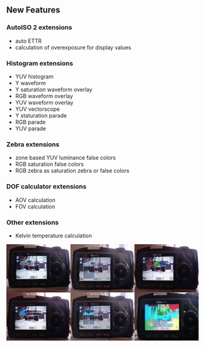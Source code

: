 ## New Features

### AutoISO 2 extensions

  - auto ETTR
  - calculation of overexposure for display values

### Histogram extensions

  - YUV histogram
  - Y waveform
  - Y saturation waveform overlay
  - RGB waveform overlay
  - YUV waveform overlay
  - YUV vectorscope
  - Y staturation parade
  - RGB parade
  - YUV parade

### Zebra extensions

  - zone based YUV luminance false colors
  - RGB saturation false colors
  - RGB zebra as saturation zebra or false colors

### DOF calculator extensions

  - AOV calculation
  - FOV calculation

### Other extensions

  - Kelvin temperature calculation


![This is an image](https://github.com/dariuszrorat/CHDK/blob/master/chdk_sx100.jpg)